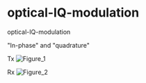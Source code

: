 # optical-IQ-modulation
optical-IQ-modulation

"In-phase" and "quadrature"

Tx
![Figure_1](https://user-images.githubusercontent.com/30459885/227135454-7c5e2c26-c69c-409c-a1e8-a4cf4f8b1586.png)

Rx
![Figure_2](https://user-images.githubusercontent.com/30459885/227135469-faab6883-e74f-43fe-a800-df3bacccc5ec.png)
